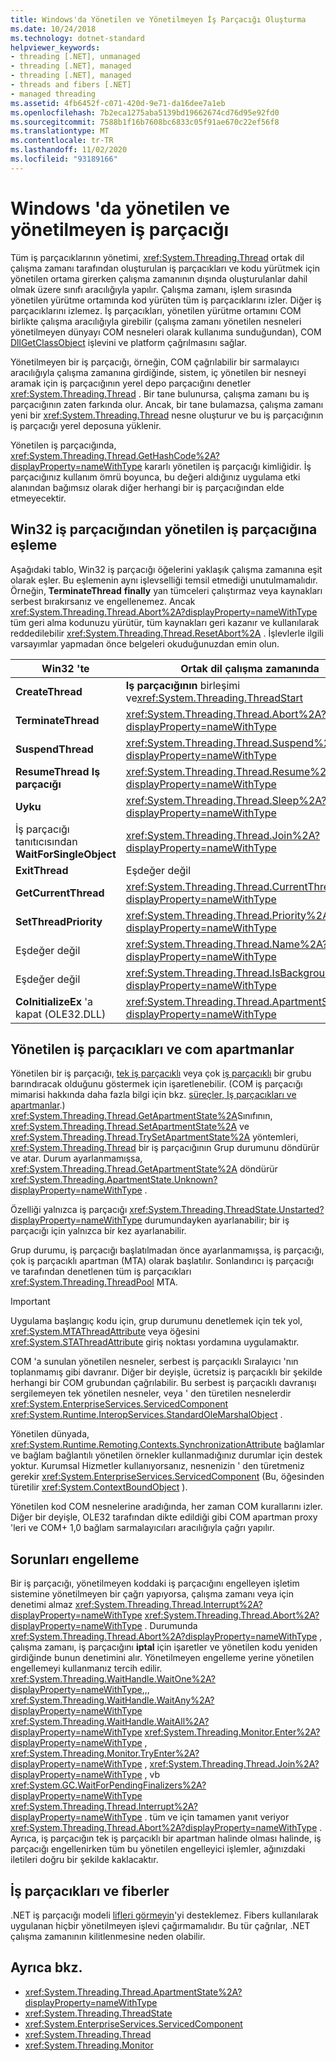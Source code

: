 ```yaml
---
title: Windows'da Yönetilen ve Yönetilmeyen İş Parçacığı Oluşturma
ms.date: 10/24/2018
ms.technology: dotnet-standard
helpviewer_keywords:
- threading [.NET], unmanaged
- threading [.NET], managed
- threading [.NET], managed
- threads and fibers [.NET]
- managed threading
ms.assetid: 4fb6452f-c071-420d-9e71-da16dee7a1eb
ms.openlocfilehash: 7b2eca1275aba5139bd19662674cd76d95e92fd0
ms.sourcegitcommit: 7588b1f16b7608bc6833c05f91ae670c22ef56f8
ms.translationtype: MT
ms.contentlocale: tr-TR
ms.lasthandoff: 11/02/2020
ms.locfileid: "93189166"
---
```

# <a name="managed-and-unmanaged-threading-in-windows"></a>Windows 'da yönetilen ve yönetilmeyen iş parçacığı

Tüm iş parçacıklarının yönetimi, <xref:System.Threading.Thread> ortak dil çalışma zamanı tarafından oluşturulan iş parçacıkları ve kodu yürütmek için yönetilen ortama girerken çalışma zamanının dışında oluşturulanlar dahil olmak üzere sınıfı aracılığıyla yapılır. Çalışma zamanı, işlem sırasında yönetilen yürütme ortamında kod yürüten tüm iş parçacıklarını izler. Diğer iş parçacıklarını izlemez. İş parçacıkları, yönetilen yürütme ortamını COM birlikte çalışma aracılığıyla girebilir (çalışma zamanı yönetilen nesneleri yönetilmeyen dünyayı COM nesneleri olarak kullanıma sunduğundan), COM [DllGetClassObject](/windows/desktop/api/combaseapi/nf-combaseapi-dllgetclassobject) işlevini ve platform çağrılmasını sağlar.  
  
 Yönetilmeyen bir iş parçacığı, örneğin, COM çağrılabilir bir sarmalayıcı aracılığıyla çalışma zamanına girdiğinde, sistem, iç yönetilen bir nesneyi aramak için iş parçacığının yerel depo parçacığını denetler <xref:System.Threading.Thread> . Bir tane bulunursa, çalışma zamanı bu iş parçacığının zaten farkında olur. Ancak, bir tane bulamazsa, çalışma zamanı yeni bir <xref:System.Threading.Thread> nesne oluşturur ve bu iş parçacığının iş parçacığı yerel deposuna yüklenir.  
  
 Yönetilen iş parçacığında, <xref:System.Threading.Thread.GetHashCode%2A?displayProperty=nameWithType> kararlı yönetilen iş parçacığı kimliğidir. İş parçacığınız kullanım ömrü boyunca, bu değeri aldığınız uygulama etki alanından bağımsız olarak diğer herhangi bir iş parçacığından elde etmeyecektir.  
  
## <a name="mapping-from-win32-threading-to-managed-threading"></a>Win32 iş parçacığından yönetilen iş parçacığına eşleme

 Aşağıdaki tablo, Win32 iş parçacığı öğelerini yaklaşık çalışma zamanına eşit olarak eşler. Bu eşlemenin aynı işlevselliği temsil etmediği unutulmamalıdır. Örneğin, **TerminateThread** **finally** yan tümceleri çalıştırmaz veya kaynakları serbest bırakırsanız ve engellenemez. Ancak <xref:System.Threading.Thread.Abort%2A?displayProperty=nameWithType> tüm geri alma kodunuzu yürütür, tüm kaynakları geri kazanır ve kullanılarak reddedilebilir <xref:System.Threading.Thread.ResetAbort%2A> . İşlevlerle ilgili varsayımlar yapmadan önce belgeleri okuduğunuzdan emin olun.  
  
|Win32 'te|Ortak dil çalışma zamanında|  
|--------------|------------------------------------|  
|**CreateThread**|**Iş parçacığının** birleşimi ve<xref:System.Threading.ThreadStart>|  
|**TerminateThread**|<xref:System.Threading.Thread.Abort%2A?displayProperty=nameWithType>|  
|**SuspendThread**|<xref:System.Threading.Thread.Suspend%2A?displayProperty=nameWithType>|  
|**ResumeThread Iş parçacığı**|<xref:System.Threading.Thread.Resume%2A?displayProperty=nameWithType>|  
|**Uyku**|<xref:System.Threading.Thread.Sleep%2A?displayProperty=nameWithType>|  
|İş parçacığı tanıtıcısından **WaitForSingleObject**|<xref:System.Threading.Thread.Join%2A?displayProperty=nameWithType>|  
|**ExitThread**|Eşdeğer değil|  
|**GetCurrentThread**|<xref:System.Threading.Thread.CurrentThread%2A?displayProperty=nameWithType>|  
|**SetThreadPriority**|<xref:System.Threading.Thread.Priority%2A?displayProperty=nameWithType>|  
|Eşdeğer değil|<xref:System.Threading.Thread.Name%2A?displayProperty=nameWithType>|  
|Eşdeğer değil|<xref:System.Threading.Thread.IsBackground%2A?displayProperty=nameWithType>|  
|**CoInitializeEx** 'a kapat (OLE32.DLL)|<xref:System.Threading.Thread.ApartmentState%2A?displayProperty=nameWithType>|  
  
## <a name="managed-threads-and-com-apartments"></a>Yönetilen iş parçacıkları ve com apartmanlar

Yönetilen bir iş parçacığı, [tek iş parçacıklı](/windows/desktop/com/single-threaded-apartments) veya çok [iş parçacıklı](/windows/desktop/com/multithreaded-apartments) bir grubu barındıracak olduğunu göstermek için işaretlenebilir. (COM iş parçacığı mimarisi hakkında daha fazla bilgi için bkz. [süreçler, Iş parçacıkları ve apartmanlar](/windows/desktop/com/processes--threads--and-apartments).) <xref:System.Threading.Thread.GetApartmentState%2A>Sınıfının, <xref:System.Threading.Thread.SetApartmentState%2A> ve <xref:System.Threading.Thread.TrySetApartmentState%2A> yöntemleri, <xref:System.Threading.Thread> bir iş parçacığının Grup durumunu döndürür ve atar. Durum ayarlanmamışsa, <xref:System.Threading.Thread.GetApartmentState%2A> döndürür <xref:System.Threading.ApartmentState.Unknown?displayProperty=nameWithType> .  
  
 Özelliği yalnızca iş parçacığı <xref:System.Threading.ThreadState.Unstarted?displayProperty=nameWithType> durumundayken ayarlanabilir; bir iş parçacığı için yalnızca bir kez ayarlanabilir.  
  
 Grup durumu, iş parçacığı başlatılmadan önce ayarlanmamışsa, iş parçacığı, çok iş parçacıklı apartman (MTA) olarak başlatılır. Sonlandırıcı iş parçacığı ve tarafından denetlenen tüm iş parçacıkları <xref:System.Threading.ThreadPool> MTA.  
  
> [!IMPORTANT]
> Uygulama başlangıç kodu için, grup durumunu denetlemek için tek yol, <xref:System.MTAThreadAttribute> veya öğesini <xref:System.STAThreadAttribute> giriş noktası yordamına uygulamaktır.
  
 COM 'a sunulan yönetilen nesneler, serbest iş parçacıklı Sıralayıcı 'nın toplanmamış gibi davranır. Diğer bir deyişle, ücretsiz iş parçacıklı bir şekilde herhangi bir COM grubundan çağrılabilir. Bu serbest iş parçacıklı davranışı sergilemeyen tek yönetilen nesneler, veya ' den türetilen nesnelerdir <xref:System.EnterpriseServices.ServicedComponent> <xref:System.Runtime.InteropServices.StandardOleMarshalObject> .  
  
 Yönetilen dünyada, <xref:System.Runtime.Remoting.Contexts.SynchronizationAttribute> bağlamlar ve bağlam bağlantılı yönetilen örnekler kullanmadığınız durumlar için destek yoktur. Kurumsal Hizmetler kullanıyorsanız, nesnenizin ' den türetmeniz gerekir <xref:System.EnterpriseServices.ServicedComponent> (Bu, öğesinden türetilir <xref:System.ContextBoundObject> ).  
  
 Yönetilen kod COM nesnelerine aradığında, her zaman COM kurallarını izler. Diğer bir deyişle, OLE32 tarafından dikte edildiği gibi COM apartman proxy 'leri ve COM+ 1,0 bağlam sarmalayıcıları aracılığıyla çağrı yapılır.  
  
## <a name="blocking-issues"></a>Sorunları engelleme  

Bir iş parçacığı, yönetilmeyen koddaki iş parçacığını engelleyen işletim sistemine yönetilmeyen bir çağrı yapıyorsa, çalışma zamanı veya için denetimi almaz <xref:System.Threading.Thread.Interrupt%2A?displayProperty=nameWithType> <xref:System.Threading.Thread.Abort%2A?displayProperty=nameWithType> . Durumunda <xref:System.Threading.Thread.Abort%2A?displayProperty=nameWithType> , çalışma zamanı, iş parçacığını **iptal** için işaretler ve yönetilen kodu yeniden girdiğinde bunun denetimini alır. Yönetilmeyen engelleme yerine yönetilen engellemeyi kullanmanız tercih edilir. <xref:System.Threading.WaitHandle.WaitOne%2A?displayProperty=nameWithType>,,, <xref:System.Threading.WaitHandle.WaitAny%2A?displayProperty=nameWithType> <xref:System.Threading.WaitHandle.WaitAll%2A?displayProperty=nameWithType> <xref:System.Threading.Monitor.Enter%2A?displayProperty=nameWithType> , <xref:System.Threading.Monitor.TryEnter%2A?displayProperty=nameWithType> , <xref:System.Threading.Thread.Join%2A?displayProperty=nameWithType> , vb <xref:System.GC.WaitForPendingFinalizers%2A?displayProperty=nameWithType> <xref:System.Threading.Thread.Interrupt%2A?displayProperty=nameWithType> . tüm ve için tamamen yanıt veriyor <xref:System.Threading.Thread.Abort%2A?displayProperty=nameWithType> . Ayrıca, iş parçacığın tek iş parçacıklı bir apartman halinde olması halinde, iş parçacığı engellenirken tüm bu yönetilen engelleyici işlemler, ağınızdaki iletileri doğru bir şekilde kaklacaktır.  

## <a name="threads-and-fibers"></a>İş parçacıkları ve fiberler

.NET iş parçacığı modeli [lifleri görmeyin](/windows/desktop/procthread/fibers)'yi desteklemez. Fibers kullanılarak uygulanan hiçbir yönetilmeyen işlevi çağırmamalıdır. Bu tür çağrılar, .NET çalışma zamanının kilitlenmesine neden olabilir.

## <a name="see-also"></a>Ayrıca bkz.

- <xref:System.Threading.Thread.ApartmentState%2A?displayProperty=nameWithType>
- <xref:System.Threading.ThreadState>
- <xref:System.EnterpriseServices.ServicedComponent>
- <xref:System.Threading.Thread>
- <xref:System.Threading.Monitor>
